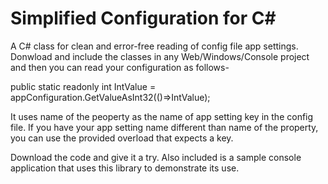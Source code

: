 Simplified Configuration for C#
===============================

A C# class for clean and error-free reading of config file app settings. Donwload and include the classes in any Web/Windows/Console 
project and then you can read your configuration as follows-

public static readonly int IntValue = appConfiguration.GetValueAsInt32(()=>IntValue);

It uses name of the peoperty as the name of app setting key in the config file. If you have your app setting name different
than name of the property, you can use the provided overload that expects a key.

Download the code and give it a try. Also included is a sample console application that uses this library to demonstrate its use.

